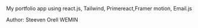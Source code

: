 My portfolio app using react.js, Tailwind, Primereact,Framer motion, Email.js

Author: Steeven Orell WEMIN